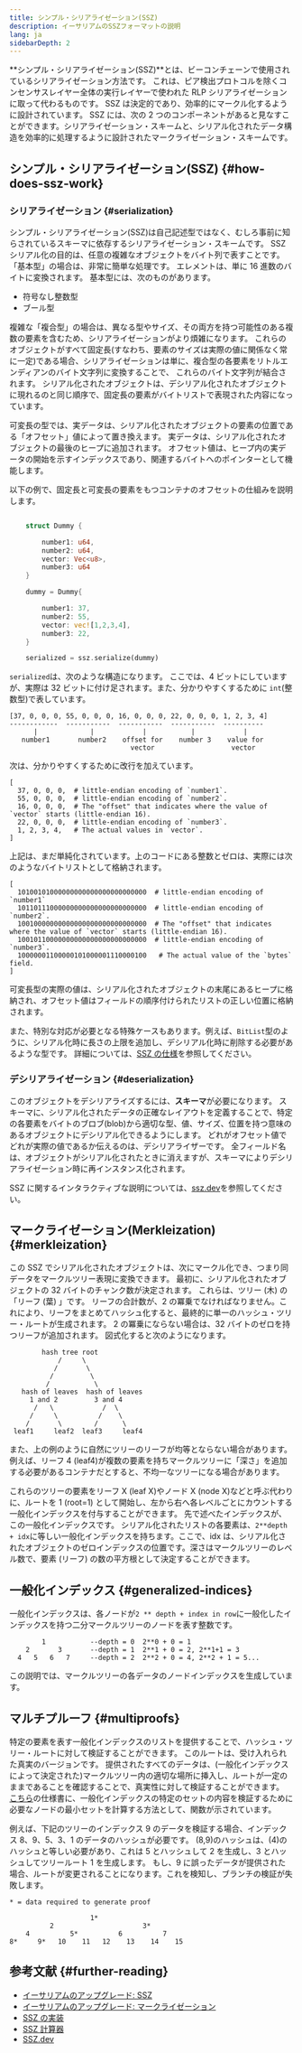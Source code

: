```yaml
---
title: シンプル・シリアライゼーション(SSZ)
description: イーサリアムのSSZフォーマットの説明
lang: ja
sidebarDepth: 2
---
```


**シンプル・シリアライゼーション(SSZ)**とは、ビーコンチェーンで使用されているシリアライゼーション方法です。 これは、ピア検出プロトコルを除くコンセンサスレイヤー全体の実行レイヤーで使われた RLP シリアライゼーションに取って代わるものです。 SSZ は決定的であり、効率的にマークル化するように設計されています。 SSZ には、次の 2 つのコンポーネントがあると見なすことができます。シリアライゼーション・スキームと、シリアル化されたデータ構造を効率的に処理するように設計されたマークライゼーション・スキームです。

## シンプル・シリアライゼーション(SSZ) \{#how-does-ssz-work}

### シリアライゼーション \{#serialization}

シンプル・シリアライゼーション(SSZ)は自己記述型ではなく、むしろ事前に知らされているスキーマに依存するシリアライゼーション・スキームです。 SSZ シリアル化の目的は、任意の複雑なオブジェクトをバイト列で表すことです。 「基本型」の場合は、非常に簡単な処理です。 エレメントは、単に 16 進数のバイトに変換されます。 基本型には、次のものがあります。

- 符号なし整数型
- ブール型

複雑な「複合型」の場合は、異なる型やサイズ、その両方を持つ可能性のある複数の要素を含むため、シリアライゼーションがより煩雑になります。 これらのオブジェクトがすべて固定長(すなわち、要素のサイズは実際の値に関係なく常に一定)である場合、シリアライゼーションは単に、複合型の各要素をリトルエンディアンのバイト文字列に変換することで、 これらのバイト文字列が結合されます。 シリアル化されたオブジェクトは、デシリアル化されたオブジェクトに現れるのと同じ順序で、固定長の要素がバイトリストで表現された内容になっています。

可変長の型では、実データは、シリアル化されたオブジェクトの要素の位置である「オフセット」値によって置き換えます。 実データは、シリアル化されたオブジェクトの最後のヒープに追加されます。 オフセット値は、ヒープ内の実データの開始を示すインデックスであり、関連するバイトへのポインターとして機能します。

以下の例で、固定長と可変長の要素をもつコンテナのオフセットの仕組みを説明します。

```Rust

    struct Dummy {

        number1: u64,
        number2: u64,
        vector: Vec<u8>,
        number3: u64
    }

    dummy = Dummy{

        number1: 37,
        number2: 55,
        vector: vec![1,2,3,4],
        number3: 22,
    }

    serialized = ssz.serialize(dummy)

```

`serialized`は、次のような構造になります。 ここでは、4 ビットにしていますが、実際は 32 ビットに付け足されます。また、分かりやすくするために `int`(整数型)で表しています。

```
[37, 0, 0, 0, 55, 0, 0, 0, 16, 0, 0, 0, 22, 0, 0, 0, 1, 2, 3, 4]
------------  -----------  -----------  -----------  ----------
      |             |            |           |            |
   number1       number2    offset for    number 3    value for
                              vector                   vector

```

次は、分かりやすくするために改行を加えています。

```
[
  37, 0, 0, 0,  # little-endian encoding of `number1`.
  55, 0, 0, 0,  # little-endian encoding of `number2`.
  16, 0, 0, 0,  # The "offset" that indicates where the value of `vector` starts (little-endian 16).
  22, 0, 0, 0,  # little-endian encoding of `number3`.
  1, 2, 3, 4,   # The actual values in `vector`.
]
```

上記は、まだ単純化されています。上のコードにある整数とゼロは、実際には次のようなバイトリストとして格納されます。

```
[
  10100101000000000000000000000000  # little-endian encoding of `number1`
  10110111000000000000000000000000  # little-endian encoding of `number2`.
  10010000000000000000000000000000  # The "offset" that indicates where the value of `vector` starts (little-endian 16).
  10010110000000000000000000000000  # little-endian encoding of `number3`.
  10000001100000101000001110000100   # The actual value of the `bytes` field.
]
```

可変長型の実際の値は、シリアル化されたオブジェクトの末尾にあるヒープに格納され、オフセット値はフィールドの順序付けられたリストの正しい位置に格納されます。

また、特別な対応が必要となる特殊ケースもあります。例えば、`BitList`型のように、シリアル化時に長さの上限を追加し、デシリアル化時に削除する必要があるような型です。 詳細については、[SSZ の仕様](https://github.com/ethereum/consensus-specs/blob/dev/ssz/simple-serialize.md)を参照してください。

### デシリアライゼーション \{#deserialization}

このオブジェクトをデシリアライズするには、<b>スキーマ</b>が必要になります。 スキーマに、シリアル化されたデータの正確なレイアウトを定義することで、特定の各要素をバイトのブロブ(blob)から適切な型、値、サイズ、位置を持つ意味のあるオブジェクトにデシリアル化できるようにします。 どれがオフセット値でどれが実際の値であるか伝えるのは、デシリアライザーです。 全フィールド名は、オブジェクトがシリアル化されたときに消えますが、スキーマによりデシリアライゼーション時に再インスタンス化されます。

SSZ に関するインタラクティブな説明については、[ssz.dev](https://www.ssz.dev/overview)を参照してください。

## マークライゼーション(Merkleization) \{#merkleization}

この SSZ でシリアル化されたオブジェクトは、次にマークル化でき、つまり同データをマークルツリー表現に変換できます。 最初に、シリアル化されたオブジェクトの 32 バイトのチャンク数が決定されます。 これらは、ツリー (木) の「リーフ (葉) 」です。 リーフの合計数が、2 の冪乗でなければなりません。これにより、リーフをまとめてハッシュ化すると、最終的に単一のハッシュ・ツリー・ルートが生成されます。 2 の冪乗にならない場合は、32 バイトのゼロを持つリーフが追加されます。 図式化すると次のようになります。

```
        hash tree root
            /     \
           /       \
          /         \
         /           \
   hash of leaves  hash of leaves
     1 and 2         3 and 4
      /   \            /  \
     /     \          /    \
    /       \        /      \
 leaf1     leaf2  leaf3     leaf4
```

また、上の例のように自然にツリーのリーフが均等とならない場合があります。 例えば、リーフ 4 (leaf4)が複数の要素を持ちマークルツリーに「深さ」を追加する必要があるコンテナだとすると、不均一なツリーになる場合があります。

これらのツリーの要素をリーフ X (leaf X)やノード X (node X)などと呼ぶ代わりに、ルートを 1 (root=1) として開始し、左から右へ各レベルごとにカウントする一般化インデックスを付与することができます。 先で述べたインデックスが、この一般化インデックスです。 シリアル化されたリストの各要素は、`2**depth + idx`に等しい一般化インデックスを持ちます。ここで、idx は、シリアル化されたオブジェクトのゼロインデックスの位置です。深さはマークルツリーのレベル数で、要素 (リーフ) の数の平方根として決定することができます。

## 一般化インデックス \{#generalized-indices}

一般化インデックスは、各ノードが`2 ** depth + index in row`に一般化したインデックスを持つ二分マークルツリーのノードを表す整数です。

```
        1           --depth = 0  2**0 + 0 = 1
    2       3       --depth = 1  2**1 + 0 = 2, 2**1+1 = 3
  4   5   6   7     --depth = 2  2**2 + 0 = 4, 2**2 + 1 = 5...

```

この説明では、マークルツリーの各データのノードインデックスを生成しています。

## マルチプルーフ \{#multiproofs}

特定の要素を表す一般化インデックスのリストを提供することで、ハッシュ・ツリー・ルートに対して検証することができます。 このルートは、受け入れられた真実のバージョンです。 提供されたすべてのデータは、(一般化インデックスによって決定された)マークルツリー内の適切な場所に挿入し、ルートが一定のままであることを確認することで、真実性に対して検証することができます。 [こちら](https://github.com/ethereum/consensus-specs/blob/dev/ssz/merkle-proofs.md#merkle-multiproofs)の仕様書に、一般化インデックスの特定のセットの内容を検証するために必要なノードの最小セットを計算する方法として、関数が示されています。

例えば、下記のツリーのインデックス 9 のデータを検証する場合、インデックス 8、9、5、3、1 のデータのハッシュが必要です。 (8,9)のハッシュは、(4)のハッシュと等しい必要があり、これは 5 とハッシュして 2 を生成し、3 とハッシュしてツリールート 1 を生成します。 もし、9 に誤ったデータが提供された場合、ルートが変更されることになります。これを検知し、ブランチの検証が失敗します。

```
* = data required to generate proof

                    1*
          2                      3*
    4          5*          6          7
8*     9*   10    11   12    13    14    15

```

## 参考文献 \{#further-reading}

- [イーサリアムのアップグレード: SSZ](https://eth2book.info/altair/part2/building_blocks/ssz)
- [イーサリアムのアップグレード: マークライゼーション](https://eth2book.info/altair/part2/building_blocks/merkleization)
- [SSZ の実装](https://github.com/ethereum/consensus-specs/issues/2138)
- [SSZ 計算器](https://simpleserialize.com/)
- [SSZ.dev](https://www.ssz.dev/)
